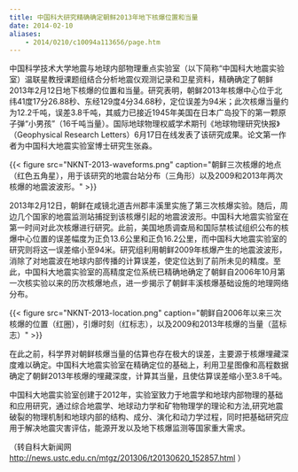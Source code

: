 ```yaml
---
title: 中国科大研究精确确定朝鲜2013年地下核爆位置和当量
date: 2014-02-10
aliases:
    - 2014/0210/c10094a113656/page.htm
---
```


中国科学技术大学地震与地球内部物理重点实验室（以下简称“中国科大地震实验室）温联星教授课题组结合分析地震仪观测记录和卫星资料，精确确定了朝鲜2013年2月12日地下核爆的位置和当量。研究表明，朝鲜2013年核爆中心位于北纬41度17分26.88秒、东经129度4分34.68秒，定位误差为94米；此次核爆当量约为12.2千吨，误差3.8千吨，其威力已接近1945年美国在日本广岛投下的第一颗原子弹“小男孩”（16千吨当量）。国际地球物理权威学术期刊《地球物理研究快报》（Geophysical Research Letters）6月17日在线发表了该研究成果。论文第一作者为中国科大地震实验室博士研究生张淼。

{{< figure src="NKNT-2013-waveforms.png" caption="朝鲜三次核爆的地点（红色五角星），用于该研究的地震台站分布（三角形）以及2009和2013年两次核爆的地震波波形。" >}}

2013年2月12日，朝鲜在咸镜北道吉州郡丰溪里实施了第三次核爆实验。随后，周边几个国家的地震监测站捕捉到该核爆引起的地震波波形。中国科大地震实验室在第一时间对此次核爆进行研究。此前，美国地质调查局和国际禁核试组织公布的核爆中心位置的误差幅度为正负13.6公里和正负16.2公里，而中国科大地震实验室的研究则将这一误差缩小至94米。研究组利用朝鲜2009年核爆产生的地震波波形，消除了对地震波在地球内部传播的计算误差，使定位达到了前所未见的精度。至此，中国科大地震实验室的高精度定位系统已精确地确定了朝鲜自2006年10月第一次核实验以来的历次核爆地点，进一步揭示了朝鲜丰溪核爆基础设施的地理网络分布。

{{< figure src="NKNT-2013-location.png" caption="朝鲜自2006年以来三次核爆的位置（红圈），引爆时刻（红标志），以及2009和2013年核爆的当量（蓝标志）" >}}

在此之前，科学界对朝鲜核爆当量的估算也存在极大的误差，主要源于核爆埋藏深度难以确定。中国科大地震实验室在精确定位的基础上，利用卫星图像和高程数据确定了朝鲜2013年核爆的埋藏深度，计算其当量，且使估算误差缩小至3.8千吨。

中国科大地震实验室创建于2012年，实验室致力于地震学和地球内部物理的基础和应用研究，通过综合地震学、地球动力学和矿物物理学的理论和方法,研究地震破裂的物理机制和地球内部的结构、成分、演化和动力学过程，同时把基础研究应用于解决地震灾害评估，能源开发以及地下核爆监测等国家重大需求。

（转自科大新闻网 http://news.ustc.edu.cn/mtgz/201306/t20130620_152857.html ）

